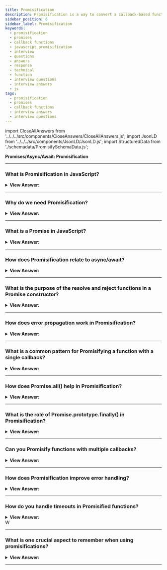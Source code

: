 ```yaml
---
title: Promisification
description: Promisification is a way to convert a callback-based function into a promise-based function. Promisification is a long word for a simple transformation.
sidebar_position: 6
sidebar_label: Promisification
keywords:
  - promisification
  - promises
  - callback functions
  - javascript promisification
  - interview
  - questions
  - answers
  - response
  - technical
  - function
  - interview questions
  - interview answers
  - js
tags:
  - promisification
  - promises
  - callback functions
  - interview answers
  - interview questions
---
```


import CloseAllAnswers from '../../../src/components/CloseAnswers/CloseAllAnswers.js';
import JsonLD from '../../../src/components/JsonLD/JsonLD.js';
import StructuredData from './schemadata/PromisifySchemaData.js';

<JsonLD data={StructuredData} />

<head>
  <title>Promisification | HelloJavaScript.info</title>
</head>

**Promises/Async/Await: Promisification**

<CloseAllAnswers />

---

### What is Promisification in JavaScript?

<details>
  <summary><strong>View Answer:</strong></summary>
  <div>
  <div><strong>Interview Response:</strong> Promisification in JavaScript is the process of converting callback-based functions into Promise-based functions, enabling easier handling of asynchronous operations and improved code flow management.
</div><br />
  <div><strong>Technical Response:</strong> “Promisification” is a long word for a simple transformation, and it is the conversion of a function that accepts a callback into a function that returns a promise. Such transformations are often required in real-life, as many functions and libraries are callback-based. But promises are more convenient, so it makes sense to “promisify” them.
</div><br />
  <div><strong className="codeExample">Code Example:</strong><br /><br />

  <div></div>

```js
let loadScriptPromise = function (src) {
  return new Promise((resolve, reject) => {
    loadScript(src, (err, script) => {
      if (err) reject(err);
      else resolve(script);
    });
  });
};

// usage:
// loadScriptPromise('path/script.js').then(...)
```

  </div>
  </div>
</details>

---

### Why do we need Promisification?

<details>
  <summary><strong>View Answer:</strong></summary>
  <div>
  <div><strong>Interview Response:</strong> Promisification simplifies asynchronous code, helps avoid callback hell, and allows for better error handling and chaining of asynchronous operations using Promise chaining or async/await.
  </div>
  </div>
</details>

---

### What is a Promise in JavaScript?

<details>
  <summary><strong>View Answer:</strong></summary>
  <div>
  <div><strong>Interview Response:</strong> A Promise is an object representing the eventual completion or failure of an asynchronous operation, allowing developers to attach callbacks to handle results or errors.
  </div>
  </div>
</details>

---

### How does Promisification relate to async/await?

<details>
  <summary><strong>View Answer:</strong></summary>
  <div>
  <div><strong>Interview Response:</strong> Promisification converts callback-based functions into ones returning Promises. Async/await, syntactic sugar for Promises, allows asynchronous code to appear synchronous, improving readability and error handling when using Promisified functions.
  </div><br />
  <div><strong className="codeExample">Code Example:</strong><br /><br />

  <div></div>

Now let's consider a simple callback-based function that we will then promisify and use with `async/await`.

```javascript
// Original callback-based function
function getDataCallback(id, callback) {
  setTimeout(() => {
    if (id > 0) {
      callback(null, { id: id, name: 'Name'+id });
    } else {
      callback('Invalid ID');
    }
  }, 2000);
}

// Promisification
function getDataPromise(id) {
  return new Promise((resolve, reject) => {
    getDataCallback(id, (err, data) => {
      if (err) {
        reject(err);
      } else {
        resolve(data);
      }
    });
  });
}

// Using async/await
async function printData(id) {
  try {
    const data = await getDataPromise(id);
    console.log(data);
  } catch (err) {
    console.error(err);
  }
}

printData(1); // Output after 2 sec: { id: 1, name: 'Name1' }
```

In this example, the function `getDataCallback` uses the callback pattern. We've created `getDataPromise` to promisify `getDataCallback`. Then, we use the async/await syntax in `printData` to consume `getDataPromise`, which allows for easier-to-read, synchronous-style code.

  </div>
  </div>
</details>

---

### What is the purpose of the resolve and reject functions in a Promise constructor?

<details>
  <summary><strong>View Answer:</strong></summary>
  <div>
  <div><strong>Interview Response:</strong> In a Promise constructor, `resolve` and `reject` are functions used to signal the Promise's outcome. `resolve` fulfills the promise with a value, while `reject` indicates the promise failed with a reason.
  </div>
  </div>
</details>

---

### How does error propagation work in Promisification?

<details>
  <summary><strong>View Answer:</strong></summary>
  <div>
  <div><strong>Interview Response:</strong> In JavaScript, error propagation in Promises works through the `reject` function provided in the Promise constructor. When an error occurs, you call `reject` with the error, which can then be caught by attaching a `.catch` block to the Promise.
  </div><br />
  <div><strong className="codeExample">Code Example:</strong><br /><br />

  <div></div>

```javascript
// Promisified function
function riskyOperation() {
    return new Promise((resolve, reject) => {
        let operationSuccessful = Math.random() > 0.5; // simulate a risky operation

        if (operationSuccessful) {
            resolve('Operation succeeded!');
        } else {
            reject(new Error('Operation failed!'));
        }
    });
}

// Using the function with error handling
riskyOperation()
    .then(result => {
        console.log(result); // this will be called if operation is successful
    })
    .catch(error => {
        console.error('Error occurred:', error.message); // this will be called if operation fails
    });
```

In this example, if `operationSuccessful` is `false`, we call `reject` with a new `Error` object. This error can then be caught by attaching a `.catch` block to the Promise. If an error is thrown in the function passed to `new Promise` (even outside the `reject` call), it will also be propagated as a rejection.

  </div>
  </div>
</details>

---

### What is a common pattern for Promisifying a function with a single callback?

<details>
  <summary><strong>View Answer:</strong></summary>
  <div>
  <div><strong>Interview Response:</strong> A common pattern is to create a function that returns a new Promise. The executor function of the Promise wraps the original callback-based function and calls `resolve` or `reject` in the callback.
  </div><br />
  <div><strong className="codeExample">Code Example:</strong><br /><br />

  <div></div>

```javascript
function promisifiedFunction(params) {
  return new Promise((resolve, reject) => {
    originalFunction(params, (error, result) => {
      if (error) {
        reject(error);
      } else {
        resolve(result);
      }
    });
  });
}
```

This promisified function can now be used with `.then()`, `.catch()`, or `async/await`.

  </div>
  </div>
</details>

---

### How does Promise.all() help in Promisification?

<details>
  <summary><strong>View Answer:</strong></summary>
  <div>
  <div><strong>Interview Response:</strong> `Promise.all()` allows you to aggregate several promises and waits for all of them to complete. It's very useful in the context of promisification when you have multiple async operations that need to be run in parallel.
  </div><br />
  <div><strong className="codeExample">Code Example:</strong><br /><br />

  <div></div>

```javascript
// Assume these are promisified functions that return promises
function fetchData1() {
  return new Promise(resolve => {
    setTimeout(() => resolve('Data 1'), 1000);
  });
}

function fetchData2() {
  return new Promise(resolve => {
    setTimeout(() => resolve('Data 2'), 2000);
  });
}

function fetchData3() {
  return new Promise(resolve => {
    setTimeout(() => resolve('Data 3'), 1500);
  });
}

// Use Promise.all() to wait for all of them
Promise.all([fetchData1(), fetchData2(), fetchData3()])
  .then(values => {
    console.log(values);  // ["Data 1", "Data 2", "Data 3"]
  })
  .catch(error => {
    console.error(error);
  });
```

In this example, `Promise.all()` is used to wait for all `fetchData` promises to resolve. The results are then logged in the order the promises were in the array, not the order in which they resolved. If any promise is rejected, `Promise.all()` immediately rejects with the reason of the first promise that rejected, discarding all the other promises whether or not they have completed.

  </div>
  </div>
</details>

---

### What is the role of Promise.prototype.finally() in Promisification?

<details>
  <summary><strong>View Answer:</strong></summary>
  <div>
  <div><strong>Interview Response:</strong> `Promise.prototype.finally()` is a method on the Promise prototype that allows you to specify logic that gets run after the Promise has been settled, whether it was fulfilled or rejected. This is useful in promisification when you have some logic that needs to run regardless of the promise outcome.
  </div><br />
  <div><strong className="codeExample">Code Example:</strong><br /><br />

  <div></div>

```javascript
// Assume this is a promisified function
function fetchData() {
  return new Promise((resolve, reject) => {
    setTimeout(() => {
      const success = Math.random() > 0.5; // random success or failure
      if (success) {
        resolve('Data fetched');
      } else {
        reject(new Error('Fetch failed'));
      }
    }, 2000);
  });
}

// Use the fetchData promise
fetchData()
  .then(data => {
    console.log(data); // this will run if the promise is resolved
  })
  .catch(error => {
    console.error(error.message); // this will run if the promise is rejected
  })
  .finally(() => {
    console.log('Operation attempted.'); // this will always run
  });
```

In this example, regardless of whether `fetchData` is fulfilled or rejected, the `finally` block will execute, logging 'Operation attempted.' This can be very useful for cleanup tasks like closing database connections, stopping loading spinners, etc.

  </div>
  </div>
</details>

---

### Can you Promisify functions with multiple callbacks?

<details>
  <summary><strong>View Answer:</strong></summary>
  <div>
  <div><strong>Interview Response:</strong> Yes, you can promisify functions with multiple callbacks, but it may be slightly more complex because promises inherently only resolve or reject once. If your function has multiple callbacks that are all called only once, you can return an object or array of promises.
  </div><br />
  <div><strong className="codeExample">Code Example:</strong><br /><br />

  <div></div>

```javascript
// Original function
function originalFunc(success1, success2, error) {
  setTimeout(() => {
    if (Math.random() > 0.2) { // 80% chance of success
      success1('Success 1 result');
      success2('Success 2 result');
    } else {
      error('Error result');
    }
  }, 1000);
}

// Promisified function
function promisifiedFunc() {
  return new Promise((resolve, reject) => {
    originalFunc(
      result1 => resolve({result1}),
      result2 => resolve({result2}),
      error => reject(error)
    );
  });
}

// Usage
promisifiedFunc()
  .then(result => console.log(result))
  .catch(error => console.error(error));
```

This example wraps `originalFunc` in a promise. If `success1` or `success2` are called, the promise is resolved with the respective result. If `error` is called, the promise is rejected with the error. Note that once the promise is either resolved or rejected, subsequent calls to `resolve` or `reject` will have no effect, which is why this approach only works if each callback is expected to be called once.

---

:::warning
If your function calls a callback multiple times, promises may not be the best solution, as they can only be resolved or rejected once. For such situations, EventEmitters or Observables (like those from RxJS) might be a better fit.
:::

  </div>
  </div>
</details>

---

### How does Promisification improve error handling?

<details>
  <summary><strong>View Answer:</strong></summary>
  <div>
  <div><strong>Interview Response:</strong> Promisification can significantly improve error handling in asynchronous JavaScript code by enabling you to use `.catch()` blocks and `try-catch` structures (with async/await) to handle errors in a linear, more readable way. This is a big improvement over callback-based error handling which can lead to deeply nested structures.
  </div><br />
  <div><strong className="codeExample">Code Example:</strong><br /><br />

  <div></div>

Consider this callback-based function:

```javascript
// Original callback-based function
function getDataCallback(id, callback) {
  setTimeout(() => {
    if (id > 0) {
      callback(null, { id: id, name: 'Name'+id });
    } else {
      callback('Invalid ID');
    }
  }, 2000);
}

// Usage
getDataCallback(0, (err, data) => {
  if (err) {
    console.error(err);
  } else {
    console.log(data);
  }
});
```

Now, let's promisify it and handle errors:

```javascript
// Promisification
function getDataPromise(id) {
  return new Promise((resolve, reject) => {
    getDataCallback(id, (err, data) => {
      if (err) {
        reject(err);
      } else {
        resolve(data);
      }
    });
  });
}

// Usage with .catch()
getDataPromise(0)
  .then(data => console.log(data))
  .catch(err => console.error(err));

// Usage with async/await
async function printData(id) {
  try {
    const data = await getDataPromise(id);
    console.log(data);
  } catch (err) {
    console.error(err);
  }
}

printData(0);
```

In both usages of `getDataPromise`, we have a clear, linear flow of error handling that's easy to read and manage. In the `.catch()` example, any error in the Promise chain is handled in the `.catch()` block. With async/await, we can use `try-catch` just like with synchronous code.

  </div>
  </div>
</details>

---

### How do you handle timeouts in Promisified functions?

<details>
  <summary><strong>View Answer:</strong></summary>
  <div>
  <div><strong>Interview Response:</strong> When dealing with Promises, you can create a utility function that returns a Promise that rejects after a certain timeout. This can then be used with `Promise.race()` to implement a timeout for a Promise.
  </div><br />
  <div><strong className="codeExample">Code Example:</strong><br /><br />

  <div></div>

```javascript
// Utility function for creating a promise that rejects after a timeout
function timeout(ms) {
    return new Promise((resolve, reject) => {
        setTimeout(() => {
            reject(new Error(`Operation timed out after ${ms} ms`));
        }, ms);
    });
}

// Assume this is a promisified function
function fetchData() {
    return new Promise((resolve) => {
        setTimeout(() => {
            resolve("Data fetched");
        }, 5000); // This operation takes 5 seconds to complete
    });
}

// Use Promise.race to implement a timeout
Promise.race([fetchData(), timeout(3000)])
    .then(data => {
        console.log(data); // This will run if fetchData completes before the timeout
    })
    .catch(error => {
        console.error(error.message); // This will run if fetchData does not complete before the timeout
    });
```

In this example, `Promise.race()` is used to start `fetchData()` and `timeout(3000)` in parallel. Whichever promise settles first will win the race, and its result (or error) will be passed to the following `.then()` (or `.catch()`). If `fetchData()` takes longer than 3000 milliseconds, the `timeout` promise will reject, causing the error to be logged.

  </div>
  </div>
</details>W

---

### What is one crucial aspect to remember when using promisifications?

<details>
  <summary><strong>View Answer:</strong></summary>
  <div>
  <div><strong>Interview Response:</strong> Promisification is an excellent approach, especially when using async/await, but not a total replacement for callbacks. Remember, a promise may have only one result, but a callback may technically be called many times. So promisification is only meant for functions that call the callback once, and further calls get ignored.
</div>
  </div>
</details>

---

